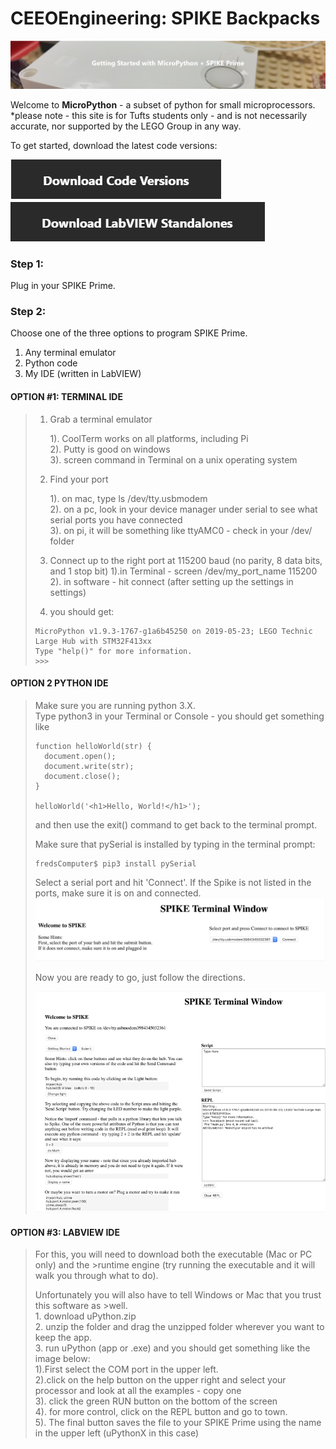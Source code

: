 # CEEOEngineering: SPIKE Backpacks
![](https://github.com/Chenlu-Wu/CEEOEngineering--SPIKE-Backpacks/raw/master/webpic/getstart.png) 

Welcome to __MicroPython__ - a subset of python for small microprocessors. <br>
*please note - this site is for Tufts students only - and is not necessarily accurate, nor supported by the LEGO Group in any way.<br>

To get started, download the latest code versions:<br>


[![](https://github.com/Chenlu-Wu/CEEOEngineering--SPIKE-Backpacks/raw/master/webpic/Codeversions.png)  ](https://drive.google.com/drive/folders/15DpZ5mj2ZChWe8YYptyO587tFtHo1Eoi "![](https://github.com/Chenlu-Wu/CEEOEngineering--SPIKE-Backpacks/raw/master/webpic/Codeversions.png)  ")      [![](https://github.com/Chenlu-Wu/CEEOEngineering--SPIKE-Backpacks/raw/master/webpic/LabviewStandalones.png)](https://drive.google.com/drive/folders/166k8Vc7ZjFBHzkrO7dHIHEkHC7gKq4Na "![](https://github.com/Chenlu-Wu/CEEOEngineering--SPIKE-Backpacks/raw/master/webpic/LabviewStandalones.png)")

### Step 1:
Plug in your SPIKE Prime.

### Step 2:
Choose one of the three options to program SPIKE Prime.
1.  Any terminal emulator
2.  Python code
3.  My IDE (written in LabVIEW)

#### OPTION #1: TERMINAL IDE

> 1. Grab a terminal emulator
>
>		1). CoolTerm works on all platforms, including Pi<br>
>		2). Putty is good on windows<br>
>		3). screen command in Terminal on a unix operating system<br>
>
>2. Find your port
>
>		1). on mac, type ls /dev/tty.usbmodem<br>
>		2). on a pc, look in your device manager under serial to see what serial ports you have connected<br>
>		3). on pi, it will be something like ttyAMC0 - check in your /dev/ folder<br>
>3. Connect up to the right port at 115200 baud (no parity, 8 data bits, and 1 stop bit)
>		1).in Terminal - screen /dev/my_port_name 115200<br>
>		2). in software - hit connect (after setting up the settings in settings)
>
>4. you should get: 
>```
>MicroPython v1.9.3-1767-g1a6b45250 on 2019-05-23; LEGO Technic Large Hub with STM32F413xx
>Type "help()" for more information.
>>>>
>```

#### OPTION 2 PYTHON IDE

>Make sure you are running python 3.X. <br>
>Type python3 in your Terminal or Console - you should get something like<br>
>```
>function helloWorld(str) {
>	document.open();
>	document.write(str);
>	document.close();
>}
>
>helloWorld('<h1>Hello, World!</h1>');
>```
>and then use the exit() command to get back to the terminal prompt.
>
>Make sure that pySerial is installed by typing in the terminal prompt:
>```
>fredsComputer$ pip3 install pySerial
>```
>
>Select a serial port and hit 'Connect'. If the Spike is not listed in the ports, make sure it is on and connected.
>![](https://github.com/Chenlu-Wu/CEEOEngineering--SPIKE-Backpacks/raw/master/webpic/spiketerminal.png)
>
>Now you are ready to go, just follow the directions.
>
>![](https://github.com/Chenlu-Wu/CEEOEngineering--SPIKE-Backpacks/raw/master/webpic/spiketerminal2.png)
>
#### OPTION #3: LABVIEW IDE
>For this, you will need to download both the executable (Mac or PC only) and the >runtime engine (try running the  executable and it will walk you through what to do).<br>
>
>Unfortunately you will also have to tell Windows or Mac that you trust this software as >well.<br>
>		1. download uPython.zip<br>
>		2. unzip the folder and drag the unzipped folder wherever you want to keep the app.<br>
>		3. run uPython (app or .exe) and you should get something like the image below:<br>
>				1).First select the COM port in the upper left.<br>
>				2).click on the help button on the upper right and select your processor and look at all the examples - copy one<br>
>				3). click the green RUN button on the bottom of the screen<br>
>				4). for more control, click on the REPL button and go to town.<br>
>				5). The final button saves the file to your SPIKE Prime using the name in the upper left (uPythonX in this case)<br>
